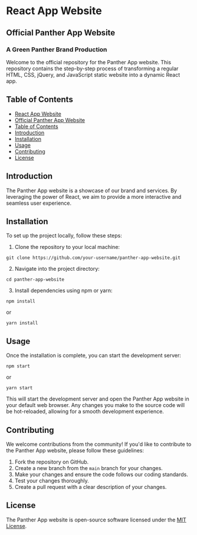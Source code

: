 
# React App Website

## Official Panther App Website

### A Green Panther Brand Production

Welcome to the official repository for the Panther App website. This repository contains the step-by-step process of transforming a regular HTML, CSS, jQuery, and JavaScript static website into a dynamic React app.

## Table of Contents

- [React App Website](#react-app-website)
- [Official Panther App Website](#official-panther-app-website)
- [Table of Contents](#table-of-contents)
- [Introduction](#introduction)
- [Installation](#installation)
- [Usage](#usage)
- [Contributing](#contributing)
- [License](#license)

## Introduction

The Panther App website is a showcase of our brand and services. By leveraging the power of React, we aim to provide a more interactive and seamless user experience.

## Installation

To set up the project locally, follow these steps:

1. Clone the repository to your local machine:

```
git clone https://github.com/your-username/panther-app-website.git
```

2. Navigate into the project directory:

```
cd panther-app-website
```

3. Install dependencies using npm or yarn:

```
npm install
```
or
```
yarn install
```

## Usage

Once the installation is complete, you can start the development server:

```
npm start
```
or
```
yarn start
```

This will start the development server and open the Panther App website in your default web browser. Any changes you make to the source code will be hot-reloaded, allowing for a smooth development experience.

## Contributing

We welcome contributions from the community! If you'd like to contribute to the Panther App website, please follow these guidelines:

1. Fork the repository on GitHub.
2. Create a new branch from the `main` branch for your changes.
3. Make your changes and ensure the code follows our coding standards.
4. Test your changes thoroughly.
5. Create a pull request with a clear description of your changes.

## License

The Panther App website is open-source software licensed under the [MIT License](LICENSE).
